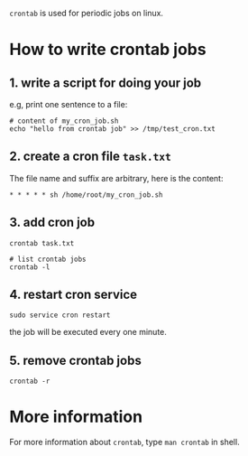 `crontab` is used for periodic jobs on linux.

# How to write crontab jobs

## 1. write a script for doing your job
e.g, print one sentence to a file:
```shell
# content of my_cron_job.sh
echo "hello from crontab job" >> /tmp/test_cron.txt
```

## 2. create a cron file `task.txt`
The file name and suffix are arbitrary, here is the content:
```shell
* * * * * sh /home/root/my_cron_job.sh
```

## 3. add cron job
```shell
crontab task.txt

# list crontab jobs
crontab -l
```

## 4. restart cron service
```shell
sudo service cron restart
```
the job will be executed every one minute.

## 5. remove crontab jobs
```shell
crontab -r
```

# More information
For more information about `crontab`, type `man crontab` in shell.

